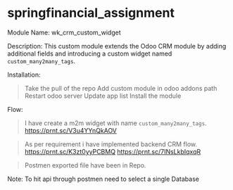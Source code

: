# springfinancial_assignment

Module Name: wk_crm_custom_widget

Description: This custom module extends the Odoo CRM module by adding additional fields and introducing a custom widget named `custom_many2many_tags`.

Installation:
> Take the pull of the repo
> Add custom module in odoo addons path
> Restart odoo server
> Update app list 
> Install the module

Flow:
> I have create a m2m widget with name `custom_many2many_tags`.
https://prnt.sc/V3u4YYnQkAOV

> As per requirement i have implemented backend CRM flow.
https://prnt.sc/K3zt0yyPCBMQ
https://prnt.sc/7INsLkbIqxqR

> Postmen exported file have been in Repo.

Note: To hit api through postmen need to select a single Database 

